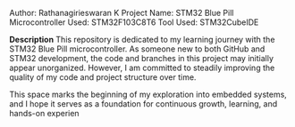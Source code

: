 Author: Rathanagirieswaran K
Project Name: STM32 Blue Pill
Microcontroller Used: STM32F103C8T6
Tool Used: STM32CubeIDE

**Description**
This repository is dedicated to my learning journey with the STM32 Blue Pill microcontroller. As someone new to both GitHub and STM32 development, the code and branches in this project may initially appear unorganized. However, I am committed to steadily improving the quality of my code and project structure over time.

This space marks the beginning of my exploration into embedded systems, and I hope it serves as a foundation for continuous growth, learning, and hands-on experien
    


